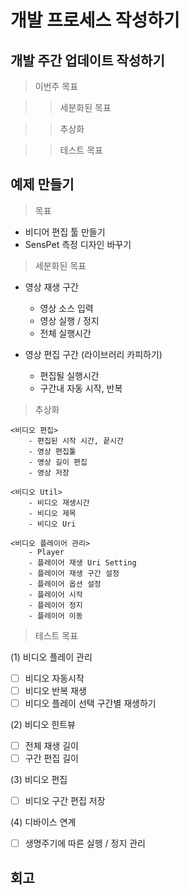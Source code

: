 # 개발 프로세스 작성하기

## 개발 주간 업데이트 작성하기

> 이번주 목표 

>> 세분화된 목표

>> 추상화

>> 테스트 목표

## 예제 만들기


> 목표
- 비디어 편집 툴 만들기
- SensPet 측정 디자인 바꾸기 

> 세분화된 목표
- 영상 재생 구간
    - 영상 소스 입력
    - 영상 실행 / 정지 
    - 전체 실행시간

- 영상 편집 구간 (라이브러리 카피하기)
    - 편집될 실행시간
    - 구간내 자동 시작, 반복

> 추상화

~~~
<비디오 편집>
	- 편집된 시작 시간, 끝시간
	- 영상 편집툴
	- 영상 길이 편집
	- 영상 저장

<비디오 Util>
	- 비디오 재생시간
	- 비디오 제목
	- 비디오 Uri
	
<비디오 플레이어 관리>
	- Player
	- 플레이어 재생 Uri Setting
	- 플레이어 재생 구간 설정
 	- 플레이어 옵션 설정
	- 플레이어 시작
	- 플레이어 정지
	- 플레이어 이동
~~~

> 테스트 목표

(1) 비디오 플레이 관리
- [ ] 비디오 자동시작
- [ ] 비디오 반복 재생
- [ ] 비디오 플레이 선택 구간별 재생하기

(2) 비디오 힌트뷰
- [ ] 전체 재생 길이
- [ ] 구간 편집 길이
	
(3) 비디오 편집
- [ ] 비디오 구간 편집 저장

(4) 디바이스 연계
- [ ] 생명주기에 따른 실헹 / 정지 관리 


## 회고

